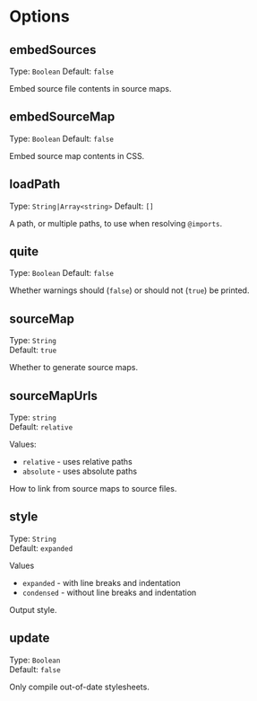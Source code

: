 # Options

## embedSources

Type: `Boolean`
Default: `false`

Embed source file contents in source maps.


## embedSourceMap

Type: `Boolean`
Default: `false`

Embed source map contents in CSS.


## loadPath

Type: `String|Array<string>`
Default: `[]`

A path, or multiple paths, to use when resolving `@imports`.


## quite

Type: `Boolean`
Default: `false`

Whether warnings should (`false`) or should not (`true`) be printed.

## sourceMap

Type: `String`  
Default: `true`

Whether to generate source maps.


## sourceMapUrls

Type: `string`  
Default: `relative`

Values:
- `relative` - uses relative paths
- `absolute` - uses absolute paths

How to link from source maps to source files.


## style

Type: `String`  
Default: `expanded`

Values
- `expanded` - with line breaks and indentation
- `condensed` - without line breaks and indentation

Output style.


## update

Type: `Boolean`  
Default: `false`

Only compile out-of-date stylesheets.

